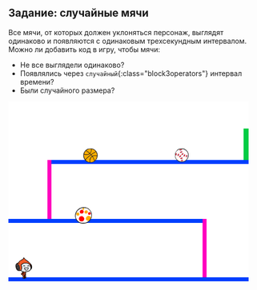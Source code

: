 ## Задание: случайные мячи

Все мячи, от которых должен уклоняться персонаж, выглядят одинаково и появляются с одинаковым трехсекундным интервалом. Можно ли добавить код в игру, чтобы мячи:

+ Не все выглядели одинаково?
+ Появлялись через `случайный`{:class="block3operators"} интервал времени?
+ Были случайного размера?

![снимок экрана](images/dodge-ball-random.png)